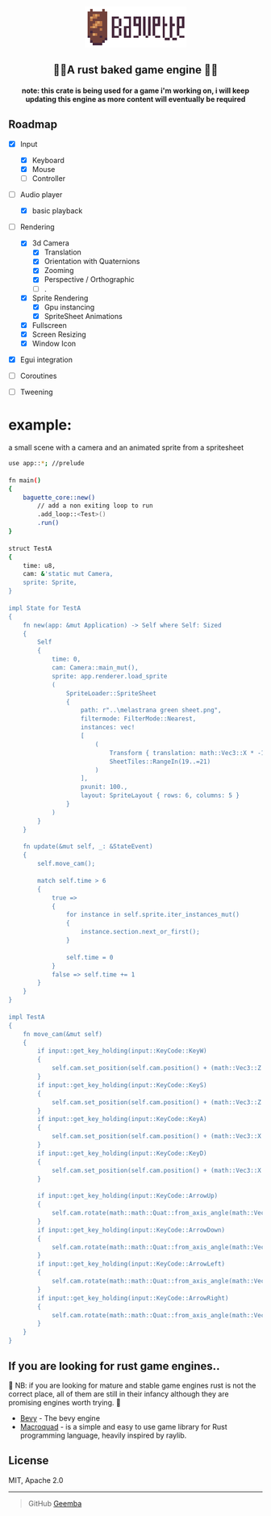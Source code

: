 <p align="center">
  <img src="assets/baguette_logo_and_text.png"/>

<h2 align="center">🥖🥖A rust baked game engine 🥖🥖</h2>
  
<h4 align="center">note: this crate is being used for a game i'm working on, i will keep updating this engine as more content will eventually be required </h4>



## Roadmap

- [x] Input
    - [x] Keyboard
    - [x] Mouse
    - [ ] Controller
          
- [ ] Audio player
    - [x] basic playback
          
- [ ] Rendering
    - [x] 3d Camera
       - [x] Translation
       - [x] Orientation with Quaternions
       - [x] Zooming
       - [x] Perspective / Orthographic
       - [ ] .

    - [x] Sprite Rendering
       - [x] Gpu instancing
       - [x] SpriteSheet Animations
    - [x] Fullscreen
    - [x] Screen Resizing
    - [x] Window Icon
        
- [x] Egui integration

- [ ] Coroutines
- [ ] Tweening

# example:

a small scene with a camera and an animated sprite from a spritesheet

```bash
use app::*; //prelude

fn main()
{
    baguette_core::new()
        // add a non exiting loop to run
        .add_loop::<Test>()
        .run()
}

struct TestA
{
    time: u8,
    cam: &'static mut Camera,
    sprite: Sprite,
}

impl State for TestA
{
    fn new(app: &mut Application) -> Self where Self: Sized
    {
        Self
        {
            time: 0,
            cam: Camera::main_mut(),
            sprite: app.renderer.load_sprite
            (
                SpriteLoader::SpriteSheet
                {
                    path: r"..\melastrana green sheet.png",
                    filtermode: FilterMode::Nearest,
                    instances: vec!
                    [
                        (
                            Transform { translation: math::Vec3::X * -1., ..Default::default() },
                            SheetTiles::RangeIn(19..=21)
                        )
                    ],
                    pxunit: 100.,
                    layout: SpriteLayout { rows: 6, columns: 5 }
                }
            )
        }
    }

    fn update(&mut self, _: &StateEvent)
    {
        self.move_cam();

        match self.time > 6
        {
            true =>
            {
                for instance in self.sprite.iter_instances_mut()
                {
                    instance.section.next_or_first();
                }

                self.time = 0
            }
            false => self.time += 1
        }
    }
}

impl TestA
{
    fn move_cam(&mut self)
    {
        if input::get_key_holding(input::KeyCode::KeyW)
        {
            self.cam.set_position(self.cam.position() + (math::Vec3::Z * -0.1))
        }
        if input::get_key_holding(input::KeyCode::KeyS)
        {
            self.cam.set_position(self.cam.position() + (math::Vec3::Z * 0.1))
        }
        if input::get_key_holding(input::KeyCode::KeyA)
        {
            self.cam.set_position(self.cam.position() + (math::Vec3::X * -0.1))
        }
        if input::get_key_holding(input::KeyCode::KeyD)
        {
            self.cam.set_position(self.cam.position() + (math::Vec3::X * 0.1))
        }

        if input::get_key_holding(input::KeyCode::ArrowUp)
        {
            self.cam.rotate(math::math::Quat::from_axis_angle(math::Vec3::X, 1f32.to_radians()))
        }
        if input::get_key_holding(input::KeyCode::ArrowDown)
        {
            self.cam.rotate(math::math::Quat::from_axis_angle(math::Vec3::X, -1f32.to_radians()))
        }
        if input::get_key_holding(input::KeyCode::ArrowLeft)
        {
            self.cam.rotate(math::math::Quat::from_axis_angle(math::Vec3::Y, 1f32.to_radians()))
        }
        if input::get_key_holding(input::KeyCode::ArrowRight)
        {
            self.cam.rotate(math::math::Quat::from_axis_angle(math::Vec3::Y, -1f32.to_radians()))
        }
    }
}
```

## If you are looking for rust game engines..
🚨 NB: if you are looking for mature and stable game engines rust is not the correct place,
all of them are still in their infancy although they are promising engines worth trying. 🚨

- [Bevy](https://github.com/bevyengine/bevy) - The bevy engine
- [Macroquad](https://github.com/not-fl3/macroquad) - is a simple and easy to use game library for Rust programming language, heavily inspired by raylib.

## License

MIT, Apache 2.0

---

> GitHub [Geemba](https://github.com/Geemba)

